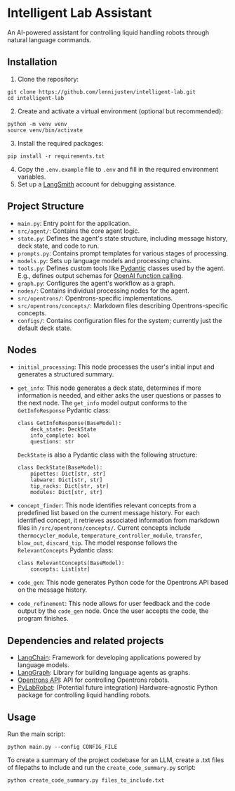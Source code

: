 # Intelligent Lab Assistant

An AI-powered assistant for controlling liquid handling robots through natural language commands.

## Installation

1. Clone the repository:
```
git clone https://github.com/lennijusten/intelligent-lab.git
cd intelligent-lab
```
2. Create and activate a virtual environment (optional but recommended):
```
python -m venv venv
source venv/bin/activate
```
3. Install the required packages:
```
pip install -r requirements.txt
```
4. Copy the `.env.example` file to `.env` and fill in the required environment variables.
5. Set up a [LangSmith](https://smith.langchain.com/) account for debugging assistance.

## Project Structure

- `main.py`: Entry point for the application.
- `src/agent/`: Contains the core agent logic.
- `state.py`: Defines the agent's state structure, including message history, deck state, and code to run.
- `prompts.py`: Contains prompt templates for various stages of processing.
- `models.py`: Sets up language models and processing chains.
- `tools.py`: Defines custom tools like [Pydantic](https://docs.pydantic.dev/latest/) classes used by the agent. E.g., defines output schemas for [OpenAI function calling](https://platform.openai.com/docs/guides/function-calling).
- `graph.py`: Configures the agent's workflow as a graph.
- `nodes/`: Contains individual processing nodes for the agent.
- `src/opentrons/`: Opentrons-specific implementations.
- `src/opentrons/concepts/`: Markdown files describing Opentrons-specific concepts.
- `configs/`: Contains configuration files for the system; currently just the default deck state. 

## Nodes
- `initial_processing`: This node processes the user's initial input and generates a structured summary.
- `get_info`: This node generates a deck state, determines if more information is needed, and either asks the user questions or passes to the next node. The `get_info` model output conforms to the `GetInfoResponse` Pydantic class:
    ```
    class GetInfoResponse(BaseModel):
        deck_state: DeckState
        info_complete: bool
        questions: str
    ```
    `DeckState` is also a Pydantic class with the following structure:  
      
    ```
    class DeckState(BaseModel):
        pipettes: Dict[str, str]
        labware: Dict[str, str]
        tip_racks: Dict[str, str]
        modules: Dict[str, str]
    ```
- `concept_finder`: This node identifies relevant concepts from a predefined list based on the current message history. For each identified concept, it retrieves associated information from markdown files in `/src/opentrons/concepts/`. Current concepts include `thermocycler_module`, `temperature_controller_module`, `transfer`, `blow_out`, `discard_tip`. The model response follows the `RelevantConcepts` Pydantic class:
    ```
    class RelevantConcepts(BaseModel):
        concepts: List[str]
    ```
- `code_gen`: This node generates Python code for the Opentrons API based on the message history.
- `code_refinement`: This node allows for user feedback and the code output by the `code_gen` node. Once the user accepts the code, the program finishes.

## Dependencies and related projects

- [LangChain](https://www.langchain.com/): Framework for developing applications powered by language models.
- [LangGraph](https://langchain-ai.github.io/langgraph/): Library for building language agents as graphs.
- [Opentrons API](https://docs.opentrons.com/v2/): API for controlling Opentrons robots.
- [PyLabRobot](https://docs.pylabrobot.org/): (Potential future integration) Hardware-agnostic Python package for controlling liquid handling robots.

## Usage
Run the main script:
```
python main.py --config CONFIG_FILE
```

To create a summary of the project codebase for an LLM, create a .txt files of filepaths to include and run the `create_code_summary.py` script:
```
python create_code_summary.py files_to_include.txt
```